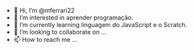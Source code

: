 - 👋 Hi, I’m @mferrari22
- 👀 I’m interested in aprender programação.
- 🌱 I’m currently learning linguagem do JavaScript e o Scratch.
- 💞️ I’m looking to collaborate on ...
- 📫 How to reach me ...

<!---
mferrari22/mferrari22 is a ✨ special ✨ repository because its `README.md` (this file) appears on your GitHub profile.
You can click the Preview link to take a look at your changes.
--->
